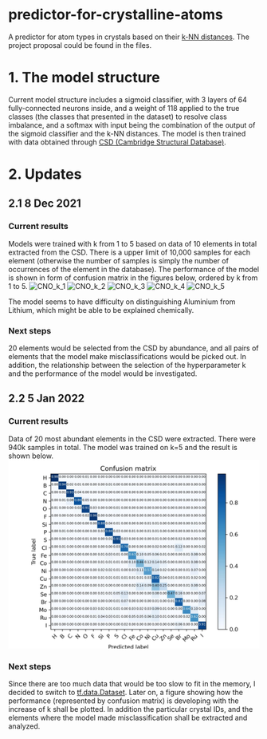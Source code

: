 # predictor-for-crystalline-atoms
A predictor for atom types in crystals based on their [k-NN distances](https://en.wikipedia.org/wiki/K-nearest_neighbors_algorithm).
The project proposal could be found in the files.

# 1. The model structure
Current model structure includes a sigmoid classifier, with 3 layers of 64 fully-connected neurons inside, and a weight of 118 applied to the true classes (the classes that presented in the dataset) to resolve class imbalance, and a softmax with input being the combination of the output of the sigmoid classifier and the k-NN distances. The model is then trained with data obtained through [CSD (Cambridge Structural Database)](https://www.ccdc.cam.ac.uk/solutions/csd-core/components/csd/). 

# 2. Updates
## 2.1 8 Dec 2021
### Current results
Models were trained with k from 1 to 5 based on data of 10 elements in total extracted from the CSD. There is a upper limit of 10,000 samples for each element (otherwise the number of samples is simply the number of occurrences of the element in the database). The performance of the model is shown in form of confusion matrix in the figures below, ordered by k from 1 to 5.
![CNO_k_1](https://user-images.githubusercontent.com/52390858/145274061-66dfe235-a073-4410-8d03-ae9e66bbf47d.jpg)
![CNO_k_2](https://user-images.githubusercontent.com/52390858/145274073-ec1d8237-32f4-45b8-b3a0-5e04a9f0969e.jpg)
![CNO_k_3](https://user-images.githubusercontent.com/52390858/145274087-684cddae-17c3-44fc-b243-5591e27077ee.jpg)
![CNO_k_4](https://user-images.githubusercontent.com/52390858/145274094-c9216d0a-0f92-4a78-8b28-15ac76014982.jpg)
![CNO_k_5](https://user-images.githubusercontent.com/52390858/145274102-cbb57baa-e3e0-4d7b-9066-1b252f4d57dc.jpg)

The model seems to have difficulty on distinguishing Aluminium from Lithium, which might be able to be explained chemically. 

### Next steps 
20 elements would be selected from the CSD by abundance, and all pairs of elements that the model make misclassifications would be picked out. In addition, the relationship between the selection of the hyperparameter k and the performance of the model would be investigated.

## 2.2 5 Jan 2022
### Current results
Data of 20 most abundant elements in the CSD were extracted. There were 940k samples in total. The model was trained on k=5 and the result is shown below.
![top20.jpg](top_20_k_5.jpg)

### Next steps
Since there are too much data that would be too slow to fit in the memory, I decided to switch to [tf.data.Dataset](https://www.tensorflow.org/api_docs/python/tf/data/Dataset). Later on, a figure showing how the performance (represented by confusion matrix) is developing with the increase of k shall be plotted. In addition the particular crystal IDs, and the elements where the model made misclassification shall be extracted and analyzed. 




